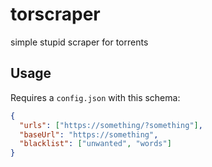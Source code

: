 torscraper
==========

simple stupid scraper for torrents

## Usage

Requires a `config.json` with this schema:

```json
{
  "urls": ["https://something/?something"],
  "baseUrl": "https://something",
  "blacklist": ["unwanted", "words"]
}
```

